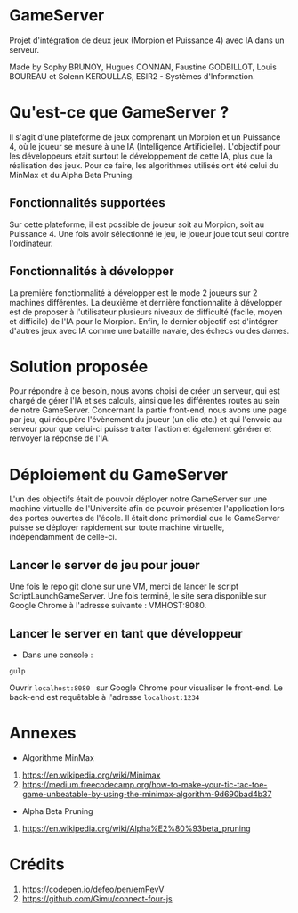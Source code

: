 # GameServer

Projet d'intégration de deux jeux (Morpion et Puissance 4) avec IA dans un serveur.

Made by Sophy BRUNOY, Hugues CONNAN, Faustine GODBILLOT, Louis BOUREAU et Solenn KEROULLAS, ESIR2 - Systèmes d'Information.

# Qu'est-ce que GameServer ?

Il s'agit d'une plateforme de jeux comprenant un Morpion et un Puissance 4, où le joueur se mesure à une IA (Intelligence Artificielle). L'objectif pour les développeurs était surtout le développement de cette IA, plus que la réalisation des jeux. Pour ce faire, les algorithmes utilisés ont été celui du MinMax et du Alpha Beta Pruning.

## Fonctionnalités supportées
Sur cette plateforme, il est possible de joueur soit au Morpion, soit au Puissance 4. Une fois avoir sélectionné le jeu, le joueur joue tout seul contre l'ordinateur.

## Fonctionnalités à développer
La première fonctionnalité à développer est le mode 2 joueurs sur 2 machines différentes. La deuxième et dernière fonctionnalité à développer est de proposer à l'utilisateur plusieurs niveaux de difficulté (facile, moyen et difficile) de l'IA pour le Morpion. Enfin, le dernier objectif est d'intégrer d'autres jeux avec IA comme une bataille navale, des échecs ou des dames.

# Solution proposée
Pour répondre à ce besoin, nous avons choisi de créer un serveur, qui est chargé de gérer l'IA et ses calculs, ainsi que les différentes routes au sein de notre GameServer. Concernant la partie front-end, nous avons une page par jeu, qui récupère l'évènement du joueur (un clic etc.) et qui l'envoie au serveur pour que celui-ci puisse traiter l'action et également générer et renvoyer la réponse de l'IA.

# Déploiement du GameServer
L'un des objectifs était de pouvoir déployer notre GameServer sur une machine virtuelle de l'Université afin de pouvoir présenter l'application lors des portes ouvertes de l'école. Il était donc primordial que le GameServer puisse se déployer rapidement sur toute machine virtuelle, indépendamment de celle-ci.

## Lancer le server de jeu pour jouer

Une fois le repo git clone sur une VM, merci de lancer le script ScriptLaunchGameServer. Une fois terminé, le site sera disponible sur Google Chrome à l'adresse suivante : VMHOST:8080.

## Lancer le server en tant que développeur
* Dans une console :
```
gulp
```
Ouvrir ```localhost:8080 ``` sur Google Chrome pour visualiser le front-end. Le back-end est requêtable à l'adresse ``` localhost:1234 ```

# Annexes
* Algorithme MinMax

1. https://en.wikipedia.org/wiki/Minimax
2. https://medium.freecodecamp.org/how-to-make-your-tic-tac-toe-game-unbeatable-by-using-the-minimax-algorithm-9d690bad4b37

* Alpha Beta Pruning
1. https://en.wikipedia.org/wiki/Alpha%E2%80%93beta_pruning

# Crédits
1. https://codepen.io/defeo/pen/emPevV
2. https://github.com/Gimu/connect-four-js
